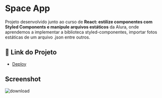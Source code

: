 # Space App

Projeto desenvolvido junto ao curso de **React: estilize componentes com Styled Components e manipule arquivos estáticos** da Alura, onde aprendemos a implementar a biblioteca styled-componentes, importar fotos estáticas de um arquivo .json entre outros.

## 🚀 Link do Projeto

 - [Deploy](https://space-app-one-sigma.vercel.app/)

## Screenshot

![download](https://github.com/user-attachments/assets/d0b4ad82-9463-4c6e-8430-5a8252b4ef76)
